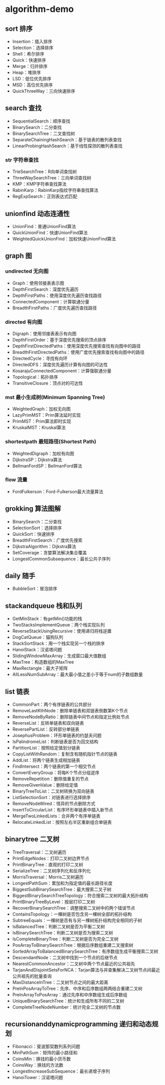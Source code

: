 # algorithm-demo
## sort 排序
- Insertion：插入排序
- Selection：选择排序
- Shell：希尔排序
- Quick：快速排序
- Merge：归并排序
- Heap：堆排序
- LSD：低位优先排序
- MSD：高位优先排序
- QuickThreeWay：三向快速排序

## search 查找
- SequentialSearch：顺序查找
- BinarySearch：二分查找
- BinarySearchTree：二叉查找树
- SeparateChainingHashSearch：基于链表的散列表查找
- LinearProbingHashSearch：基于线性探测的散列表查找
### str 字符串查找
- TrieSearchTree：R向单词查找树
- ThreeWaySearchTree：三向单词查找树
- KMP：KMP字符串查找算法
- RabinKarp：RabinKarp指纹字符串查找算法
- RegExpSearch：正则表达式匹配

## unionfind 动态连通性
- UnionFind：普通UnionFind算法
- QuickUnionFind：快速UnionFind算法
- WeightedQuickUnionFind：加权快速UnionFind算法

## graph 图
### undirected 无向图
- Graph：使用邻接表表示图
- DepthFirstSearch：深度优先遍历
- DepthFirstPaths：使用深度优先遍历查找路径
- ConnectedComponent：计算联通分量
- BreadthFirstPaths：广度优先遍历查找路径
### directed 有向图
- Digraph：使用邻接表表示有向图
- DepthFirstOrder：基于深度优先搜索的顶点排序
- DepthFirstDirectedPaths：使用深度优先搜索查找有向图中的路径
- BreadthFirstDirectedPaths：使用广度优先搜索查找有向图中的路径
- DirectedCycle：寻找有向环
- DirectedDFS：深度优先遍历计算有向图的可达性
- KosarajuConnectedComponent：计算强联通分量
- Topological：拓扑排序
- TransitiveClosure：顶点对的可达性
### mst 最小生成树(Minimum Spanning Tree)
- WeightedGraph：加权无向图
- LazyPrimMST：Prim算法延时实现
- PrimMST：Prim算法即时实现
- KruskalMST：Kruskal算法
### shortestpath 最短路径(Shortest Path)
- WeightedDigraph：加权有向图
- DijkstraSP：Dijkstra算法
- BellmanFordSP：BellmanFord算法
### flow 流量
- FordFulkerson：Ford-Fulkerson最大流量算法

## grokking 算法图解
- BinarySearch：二分查找
- SelectionSort：选择排序
- QuickSort：快速排序
- BreadthFirstSearch：广度优先搜索
- DijkstraAlgorithm：Dijkstra算法
- SetCoverage：贪婪算法解决集合覆盖
- LongestCommonSubsequence：最长公共子序列

## daily 随手
- BubbleSort：冒泡排序

## stackandqueue 栈和队列
- GetMinStack：有getMin()功能的栈
- TwoStacksImplementQueue：两个栈实现队列
- ReverseStackUsingRecursive：使用递归将栈逆置
- DogCatQueue：猫狗队列
- StackSortStack：用一个栈实现另一个栈的排序
- HanoiStack：汉诺塔问题
- SlidingWindowMaxArray：生成窗口最大值数组
- MaxTree：构造数组的MaxTree
- MaxRectangle：最大子矩阵
- AllLessNumSubArray：最大最小值之差小于等于num的子数组数量

## list 链表
- CommonPart：两个有序链表的公共部分
- RemoveLastKthNode：删除单链表和双链表倒数第K个节点
- RemoveNodeByRatio：删除链表中间节点和指定比例处节点
- ReverseList：反转单链表和双向链表
- ReversePartList：反转部分单链表
- JosephusProblem：环形单链表的约瑟夫问题
- IsPalindromeList：判断链表是否为回文结构
- PartitionList：按照给定值划分链表
- CopyListWithRandom：复制含有随机指针节点的链表
- AddList：将两个链表生成相加链表
- FindIntersect：两个链表的第一个相交节点
- ConvertEveryGroup：将每K个节点分组逆序
- RemoveRepetition：删除值重复的节点
- RemoveGivenValue：删除给定值
- BinaryTreeToList：二叉树转换为双向链表
- ListSelectionSort：对链表进行选择排序
- RemoveNodeWired：怪异的节点删除方式
- InsertToCircularList：有序环形单链表中插入新节点
- MergeTwoLinkedLists：合并两个有序单链表
- RelocateLinkedList：按照左右半区重新组合单链表

## binarytree 二叉树
- TreeTraversal：二叉树遍历
- PrintEdgeNodes：打印二叉树边界节点
- PrintBinaryTree：直观的打印二叉树
- SerializeTree：二叉树序列化和反序列化
- MorrisTraversal：Morris二叉树遍历
- LongestPathSum：累加和为指定值的最长路径长度
- BiggestSubBinarySearchTree：最大搜索二叉子树
- BiggestBinarySearchTreeTopology：符合搜索二叉树的最大拓扑结构
- PrintBinaryTreeByLevel：按层打印二叉树
- RecoverBinarySearchTree：调整搜索二叉树中的两个错误节点
- ContainsTopology：一棵树是否包含另一棵树全部的拓扑结构
- SubtreeEquals：一棵树是否有与另一棵树拓扑结构完全相同的子树
- IsBalancedTree：判断二叉树是否为平衡二叉树
- IsBinarySearchTree：判断二叉树是否为搜索二叉树
- IsCompleteBinaryTree：判断二叉树是否为完全二叉树
- PosArrayToBinarySearchTree：根据后序数组重建二叉搜索树
- SortedArrayToBalancedBinarySearchTree：有序数组生成平衡搜索二叉树
- DescendantNode：二叉树中找到一个节点的后继节点
- NearestCommonAncestor：二叉树中两个节点最近的公共祖先
- TarjanAndDisjointSetsForNCA：Tarjan算法与并查集解决二叉树节点间最近公共祖先的批量查询
- MaxDistanceInTree：二叉树节点之间的最大距离
- PreInPosArrayToTree：先序、中序和后序数组两两结合重建二叉树
- PreInArrayToPosArray：通过先序和中序数组生成后序数组
- UniqueBinarySearchTree：统计和生成所有不同的二叉树
- CompleteTreeNodeNumber：统计完全二叉树的节点数

## recursionanddynamicprogramming 递归和动态规划
- Fibonacci：斐波那契数列系列问题
- MinPathSum：矩阵的最小路径和
- CoinsMin：换钱的最小货币数
- CoinsWay：换钱的方法数
- LongestIncreaseSubSequence：最长递增子序列
- HanoiTower：汉诺塔问题
